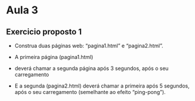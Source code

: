 
# Aula 3

## Exercicio proposto 1

- Construa duas páginas web: “pagina1.html” e “pagina2.html”. 

- A primeira página (pagina1.html)
- deverá chamar a segunda página após 3 segundos, após o seu carregamento
- E a segunda (pagina2.html) deverá chamar a primeira após 5 segundos, após o seu carregamento (semelhante
ao efeito “ping-pong”).



